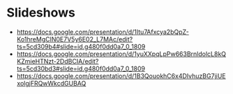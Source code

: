 # Slideshows

* https://docs.google.com/presentation/d/1Itu7Afxcya2bQpZ-Ko1hreMgCIN0E7V5y6E02_L7MAc/edit?ts=5cd309b4#slide=id.g480f0dd0a7_0_1809
* https://docs.google.com/presentation/d/1yuXXpqLpPw663BrnldolcL8kQKZmieHTNzt-2DdBCIA/edit?ts=5cd30bd3#slide=id.g480f0dd0a7_0_1809
* https://docs.google.com/presentation/d/1B3QouokhC6x4DIvhuzBG7jiUExolgjFRQwWkcdGUBAQ